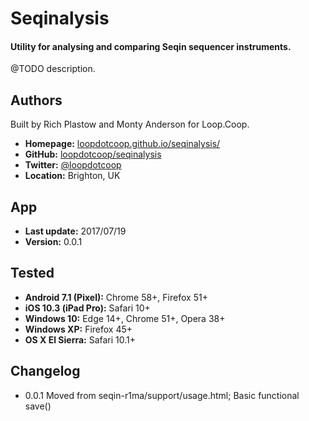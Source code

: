 # Seqinalysis

#### Utility for analysing and comparing Seqin sequencer instruments.

@TODO description.


Authors
-------
Built by Rich Plastow and Monty Anderson for Loop.Coop.

+ __Homepage:__     [loopdotcoop.github.io/seqinalysis/](https://loopdotcoop.github.io/seqinalysis/)
+ __GitHub:__       [loopdotcoop/seqinalysis](https://github.com/loopdotcoop/seqinalysis)
+ __Twitter:__      [@loopdotcoop](https://twitter.com/loopdotcoop)
+ __Location:__     Brighton, UK


App
---
+ __Last update:__  2017/07/19
+ __Version:__      0.0.1


Tested
------
+ __Android 7.1 (Pixel):__  Chrome 58+, Firefox 51+
+ __iOS 10.3 (iPad Pro):__  Safari 10+
+ __Windows 10:__           Edge 14+, Chrome 51+, Opera 38+
+ __Windows XP:__           Firefox 45+
+ __OS X El Sierra:__       Safari 10.1+


Changelog
---------
+ 0.0.1       Moved from seqin-r1ma/support/usage.html; Basic functional save()
